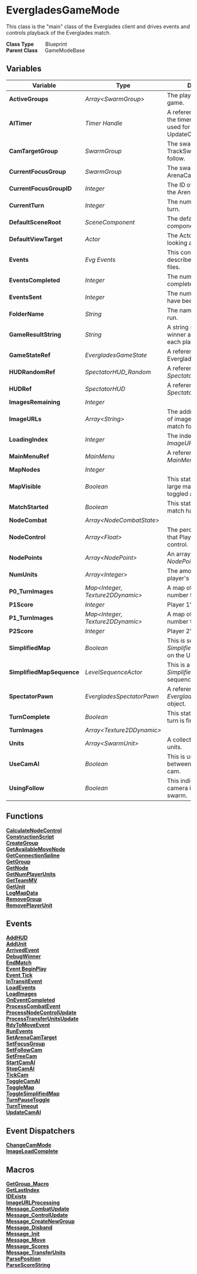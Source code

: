 # EvergladesGameMode
This class is the "main" class of the Everglades client and drives events
and controls playback of the Everglades match.

**Class Type**&nbsp; &nbsp; &nbsp; &nbsp; Blueprint  
**Parent Class** &nbsp; &nbsp; GameModeBase  

## Variables
|Variable                   |Type                               |Description                                                                                |
|---------------------------|-----------------------------------|-------------------------------------------------------------------------------------------|
|**ActiveGroups**           |*Array\<SwarmGroup*\>              |The player groups in the game.                                                             |
|**AITimer**                |*Timer Handle*                     |A reference used to clear the timer. The timer is used for repeated calls to UpdateCamAI.  |
|**CamTargetGroup**         |*SwarmGroup*                       |The swarm for the TrackSwarm camera to follow.                                             |
|**CurrentFocusGroup**      |*SwarmGroup*                       |The swarm for the ArenaCam to follow.                                                      |
|**CurrentFocusGroupID**    |*Integer*                          |The ID of the swarm for the ArenaCam to follow.                                            |
|**CurrentTurn**            |*Integer*                          |The number of the current turn.                                                            |
|**DefaultSceneRoot**       |*SceneComponent*                   |The default root component.                                                                |
|**DefaultViewTarget**      |*Actor*                            |The Actor the player is looking at.                                                        |
|**Events**                 |*Evg Events*                       |This contains the events described in the telemetry files.                                 |
|**EventsCompleted**        |*Integer*                          |The number of events completed.                                                            |
|**EventsSent**             |*Integer*                          |The number of events that have been processed.                                             |
|**FolderName**             |*String*                           |The name of the match to run.                                                              |
|**GameResultString**       |*String*                           |A string stating the match winner and final scores for each player.                        |
|**GameStateRef**           |*EvergladesGameState*              |A reference to the Everglades game state.                                                  |
|**HUDRandomRef**           |*SpectatorHUD_Random*              |A reference to *SpectatorHUD_Random*.                                                      |
|**HUDRef**                 |*SpectatorHUD*                     |A reference to *SpectatorHUD*.                                                             |
|**ImagesRemaining**        |*Integer*                          |                                                                                           |
|**ImageURLs**              |*Array\<String\>*                  |The addresses and names of image files from the match folder.                              |
|**LoadingIndex**           |*Integer*                          |The index in the *ImageURLs* array.                                                        |
|**MainMenuRef**            |*MainMenu*                         |A reference to the *MainMenu* widget.                                                      |
|**MapNodes**               |*Integer*                          |                                                                                           |
|**MapVisible**             |*Boolean*                          |This states whether the large map has been toggled and is visible.                         |
|**MatchStarted**           |*Boolean*                          |This states whether the match has begun.                                                   |
|**NodeCombat**             |*Array\<NodeCombatState\>*         |                                                                                           |
|**NodeControl**            |*Array\<Float\>*                   |The percentages of nodes that Player 1 and Player 2 control.                               |
|**NodePoints**             |*Array\<NodePoint\>*               |An array of nodes (i.e. *NodePoint* objects)                                               |
|**NumUnits**               |*Array\<Integer\>*                 |The amount of each player's active units.                                                  |
|**P0_TurnImages**          |*Map\<Integer, Texture2DDynamic\>* |A map of Player 1's turn number to an image.                                               |
|**P1Score**                |*Integer*                          |Player 1's score.                                                                          |
|**P1_TurnImages**          |*Map\<Integer, Texture2DDynamic\>* |A map of Player 2's turn number to an image.                                               |
|**P2Score**                |*Integer*                          |Player 2's score.                                                                          |
|**SimplifiedMap**          |*Boolean*                          |This is set based on the *SimplifiedMap* checkbox on the UI.                               |
|**SimplifiedMapSequence**  |*LevelSequenceActor*               |This is a reference to the *SimplifiedMap* level sequence.                                 |
|**SpectatorPawn**          |*EvergladesSpectatorPawn*          |A reference to *EvergladesSpectatorPawn* object.                                           |
|**TurnComplete**           |*Boolean*                          |This states whether the turn is finished.                                                  |
|**TurnImages**             |*Array\<Texture2DDynamic\>*        |                                                                                           |
|**Units**                  |*Array\<SwarmUnit\>*               |A collection of swarm units.                                                               |
|**UseCamAI**               |*Boolean*                          |This is used to toggle between free cam and AI cam.                                        |
|**UsingFollow**            |*Boolean*                          |This indicates if the camera is tracking a swarm.                                          |

## Functions
[**CalculateNodeControl**](../../Methods/ClientMethods/CalculateNodeControl.md)  
[**ConstructionScript**](../../Methods/ClientMethods/ConstructionScript_EvergladesGameMode.md)  
[**CreateGroup**](../../Methods/ClientMethods/CreateGroup.md)  
[**GetAvailableMoveNode**](../../Methods/ClientMethods/GetAvailableMoveNode.md)  
[**GetConnectionSpline**](../../Methods/ClientMethods/GetConnectionSpline.md)  
[**GetGroup**](../../Methods/ClientMethods/GetGroup.md)  
[**GetNode**](../../Methods/ClientMethods/GetNode.md)  
[**GetNumPlayerUnits**](../../Methods/ClientMethods/GetNumPlayerUnits.md)  
[**GetTeamMV**](../../Methods/ClientMethods/GetTeamMV.md)  
[**GetUnit**](../../Methods/ClientMethods/GetUnit_GameMode.md)  
[**LogMapData**](../../Methods/ClientMethods/LogMapData.md)  
[**RemoveGroup**](../../Methods/ClientMethods/RemoveGroup.md)  
[**RemovePlayerUnit**](../../Methods/ClientMethods/RemovePlayerUnit.md)  

## Events
[**AddHUD**](../../Events/AddHUD.md)  
[**AddUnit**](../../Events/AddUnit_GameMode.md)  
[**ArrivedEvent**](../../Events/ArrivedEvent_EvergladesGameMode.md)  
[**DebugWinner**](../../Events/DebugWinner.md)  
[**EndMatch**](../../Events/EndMatch.md)  
[**Event BeginPlay**](../../Events/BeginPlay_EvergladesGameMode.md)  
[**Event Tick**](../../Events/Tick_EvergladesGameMode.md)  
[**InTransitEvent**](../../Events/InTransitEvent.md)  
[**LoadEvents**](../../Events/LoadEvents.md)  
[**LoadImages**](../../Events/LoadImages.md)  
[**OnEventCompleted**](../../Events/OnEventCompleted.md)  
[**ProcessCombatEvent**](../../Events/ProcessCombatEvent.md)  
[**ProcessNodeControlUpdate**](../../Events/ProcessNodeControlUpdate.md)  
[**ProcessTransferUnitsUpdate**](../../Events/ProcessTransferUnitsUpdate.md)  
[**RdyToMoveEvent**](../../Events/RdyToMoveEvent.md)  
[**RunEvents**](../../Events/RunEvents.md)  
[**SetArenaCamTarget**](../../Events/SetArenaCamTarget.md)  
[**SetFocusGroup**](../../Events/SetFocusGroup.md)  
[**SetFollowCam**](../../Events/SetFollowCam.md)  
[**SetFreeCam**](../../Events/SetFreeCam.md)  
[**StartCamAI**](../../Events/StartCamAI.md)  
[**StopCamAI**](../../Events/StopCamAI.md)  
[**TickCam**](../../Events/TickCam.md)  
[**ToggleCamAI**](../../Events/ToggleCamAI.md)  
[**ToggleMap**](../../Events/ToggleMap.md)  
[**ToggleSimplifiedMap**](../../Events/ToggleSimplifiedMap_EvergladesGameMode.md)  
[**TurnPauseToggle**](../../Events/TurnPauseToggle.md)  
[**TurnTimeout**](../../Events/TurnTimeout.md)  
[**UpdateCamAI**](../../Events/UpdateCamAI.md)  

## Event Dispatchers
[**ChangeCamMode**](../../Dispatchers/ChangeCamMode.md)  
[**ImageLoadComplete**](../../Dispatchers/ImageLoadComplete.md)  

## Macros
[**GetGroup_Macro**](../../Macros/GetGroup_Macro.md)  
[**GetLastIndex**](../../Macros/GetLastIndex.md)  
[**IDExists**](../../Macros/IDExists.md)  
[**ImageURLProcessing**](../../Macros/ImageURLProcessing.md)  
[**Message_CombatUpdate**](../../Macros/Message_CombatUpdate.md)  
[**Message_ControlUpdate**](../../Macros/Message_ControlUpdate.md)  
[**Message_CreateNewGroup**](../../Macros/Message_CreateNewGroup.md)  
[**Message_Disband**](../../Macros/Message_Disband.md)  
[**Message_Init**](../../Macros/Message_Init.md)  
[**Message_Move**](../../Macros/Message_Move.md)  
[**Message_Scores**](../../Macros/Message_Scores.md)  
[**Message_TransferUnits**](../../Macros/Message_TransferUnits.md)  
[**ParsePosition**](../../Macros/ParsePosition.md)  
[**ParseScoreString**](../../Macros/ParseScoreString.md)  